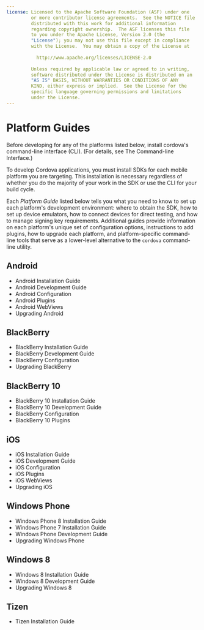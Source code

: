 ```yaml
---
license: Licensed to the Apache Software Foundation (ASF) under one
         or more contributor license agreements.  See the NOTICE file
         distributed with this work for additional information
         regarding copyright ownership.  The ASF licenses this file
         to you under the Apache License, Version 2.0 (the
         "License"); you may not use this file except in compliance
         with the License.  You may obtain a copy of the License at
         
           http://www.apache.org/licenses/LICENSE-2.0
         
         Unless required by applicable law or agreed to in writing,
         software distributed under the License is distributed on an
         "AS IS" BASIS, WITHOUT WARRANTIES OR CONDITIONS OF ANY
         KIND, either express or implied.  See the License for the
         specific language governing permissions and limitations
         under the License.
---
```


# Platform Guides

Before developing for any of the platforms listed below, install
cordova's command-line interface (CLI).
(For details, see The Command-line Interface.)

To develop Cordova applications, you must install SDKs for each mobile
platform you are targeting. This installation is necessary regardless
of whether you do the majority of your work in the SDK or use the CLI
for your build cycle.

Each _Platform Guide_ listed below tells you what you need to know to
set up each platform's development environment: where to obtain the
SDK, how to set up device emulators, how to connect devices for direct
testing, and how to manage signing key requirements.  Additional
guides provide information on each platform's unique set of
configuration options, instructions to add plugins, how to upgrade
each platform, and platform-specific command-line tools that serve as
a lower-level alternative to the `cordova` command-line utility.

## Android

* Android Installation Guide
* Android Development Guide
* Android Configuration
* Android Plugins
* Android WebViews
* Upgrading Android

## BlackBerry

* BlackBerry Installation Guide
* BlackBerry Development Guide
* BlackBerry Configuration
* Upgrading BlackBerry

## BlackBerry 10

* BlackBerry 10 Installation Guide
* BlackBerry 10 Development Guide
* BlackBerry Configuration
* BlackBerry 10 Plugins

## iOS

* iOS Installation Guide
* iOS Development Guide
* iOS Configuration
* iOS Plugins
* iOS WebViews
* Upgrading iOS

## Windows Phone

* Windows Phone 8 Installation Guide
* Windows Phone 7 Installation Guide
* Windows Phone Development Guide
* Upgrading Windows Phone

## Windows 8

* Windows 8 Installation Guide
* Windows 8 Development Guide
* Upgrading Windows 8

## Tizen

* Tizen Installation Guide

